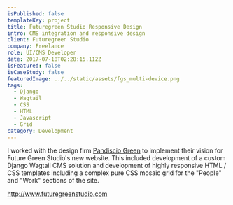 ```yaml
---
isPublished: false
templateKey: project
title: Futuregreen Studio Responsive Design
intro: CMS integration and responsive design
client: Futuregreen Studio
company: Freelance
role: UI/CMS Developer
date: 2017-07-18T02:28:15.112Z
isFeatured: false
isCaseStudy: false
featuredImage: ../../static/assets/fgs_multi-device.png
tags:
  - Django
  - Wagtail
  - CSS
  - HTML
  - Javascript
  - Grid
category: Development
---
```

I worked with the design firm [Pandiscio Green](http://pandiscio.green/) to implement their vision for Future Green Studio's new website. This included development of a custom Django Wagtail CMS solution and development of highly responsive HTML / CSS templates including a complex pure CSS mosaic grid for the "People" and "Work" sections of the site.

<http://www.futuregreenstudio.com>